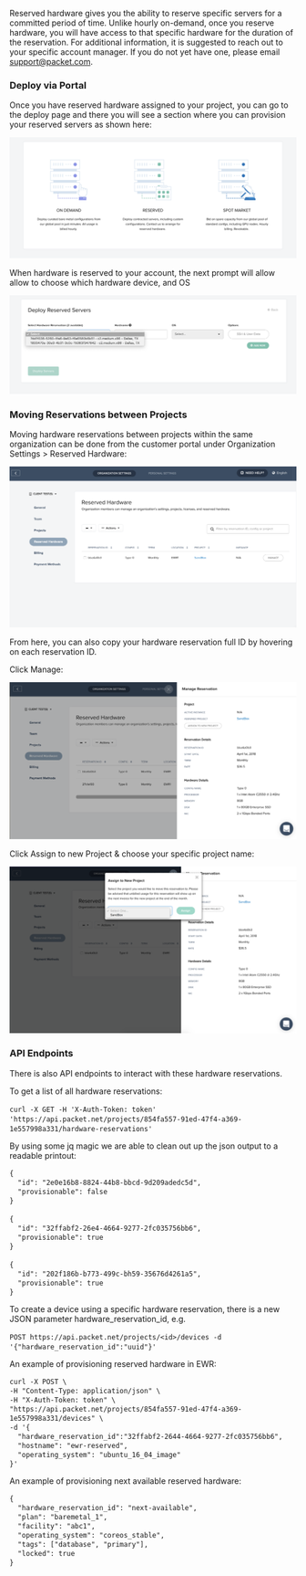 <!--<meta>
{
    "title":"Reserved Hardware",
    "description":"Deploy from a pool of reserved hardware available only to you!.",
    "date": "2019/09/28",
    "tag":["reserve", "Deploy"]
}
</meta>-->

Reserved hardware gives you the ability to reserve specific servers for a committed period of time. Unlike hourly on-demand, once you reserve hardware, you will have access to that specific hardware for the duration of the reservation. For additional information, it is suggested to reach out to your specific account manager. If you do not yet have one, please email support@packet.com.

### Deploy via Portal

Once you have reserved hardware assigned to your project, you can go to the deploy page and there you will see a section where you can provision your reserved servers as shown here:  

![deploy via portal 1](/images/reserved-hardware/Deploy-Via-Portal-1.png)  

When hardware is reserved to your account, the next prompt will allow allow  to choose which hardware device, and OS

![deploy via portal 2](/images/reserved-hardware/Deploy-Via-Portal-2.png)

### Moving Reservations between Projects

Moving hardware reservations between projects within the same organization can be done from the customer portal under  Organization Settings > Reserved Hardware:

![moving a reservation 1](/images/reserved-hardware/Move-Reservation-1.png)

From here, you can also copy your hardware reservation full ID by hovering on each reservation ID.

Click Manage:

![moving a reservation 2](/images/reserved-hardware/Move-Reservation-2.png)

Click Assign to new Project & choose your specific project name:

![moving a reservation 3](/images/reserved-hardware/Move-Reservation-3.png)

### API Endpoints

There is also  API endpoints to interact with these hardware reservations.

To get a list of all hardware reservations:

`curl -X GET -H 'X-Auth-Token: token' 'https://api.packet.net/projects/854fa557-91ed-47f4-a369-1e557998a331/hardware-reservations'`

By using some jq  magic we are able to clean out up the json output to a readable printout:
```
{
  "id": "2e0e16b8-8824-44b8-bbcd-9d209adedc5d",
  "provisionable": false
}

{
  "id": "32ffabf2-26e4-4664-9277-2fc035756bb6",
  "provisionable": true
}

{
  "id": "202f186b-b773-499c-bh59-35676d4261a5",
  "provisionable": true
}
```

To create a device using a specific hardware reservation, there is a new JSON parameter hardware_reservation_id, e.g.

`POST https://api.packet.net/projects/<id>/devices -d '{"hardware_reservation_id":"uuid"}'`

An example of provisioning reserved hardware in EWR:

```
curl -X POST \
-H "Content-Type: application/json" \
-H "X-Auth-Token: token" \
"https://api.packet.net/projects/854fa557-91ed-47f4-a369-1e557998a331/devices" \
-d '{
  "hardware_reservation_id":"32ffabf2-2644-4664-9277-2fc035756bb6",
  "hostname": "ewr-reserved",
  "operating_system": "ubuntu_16_04_image"
}'
```

An example of provisioning next available reserved hardware:

```
{
  "hardware_reservation_id": "next-available",
  "plan": "baremetal_1",
  "facility": "abc1",
  "operating_system": "coreos_stable",
  "tags": ["database", "primary"],
  "locked": true
}
```
